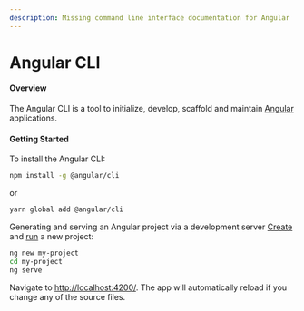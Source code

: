 ```yaml
---
description: Missing command line interface documentation for Angular
---
```


# Angular CLI

#### Overview

The Angular CLI is a tool to initialize, develop, scaffold and maintain [Angular](https://angular.io/) applications.

#### Getting Started

To install the Angular CLI:

```bash
npm install -g @angular/cli
```

or

```bash
yarn global add @angular/cli
```

Generating and serving an Angular project via a development server [Create](commands-1/ng-new.md) and [run](commands-1/ng-serve.md) a new project:

```bash
ng new my-project
cd my-project
ng serve
```

Navigate to [http://localhost:4200/](http://localhost:4200/). The app will automatically reload if you change any of the source files.

